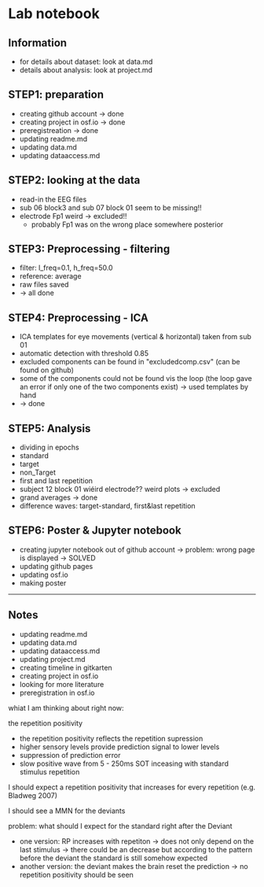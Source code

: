 # Lab notebook

## Information
* for details about dataset: look at data.md
* details about analysis: look at project.md

## STEP1: preparation
* creating github account -> done
* creating project in osf.io -> done
* preregistreation -> done
* updating readme.md
* updating data.md
* updating dataaccess.md

## STEP2: looking at the data
* read-in the EEG files
* sub 06 block3 and sub 07 block 01 seem to be missing!!
* electrode Fp1 weird -> excluded!!
  * probably Fp1 was on the wrong place somewhere posterior

## STEP3: Preprocessing - filtering
* filter: l_freq=0.1, h_freq=50.0
* reference: average
* raw files saved 
* -> all done

## STEP4: Preprocessing - ICA
* ICA templates for eye movements (vertical & horizontal) taken from sub 01
* automatic detection with threshold 0.85
* excluded components can be found in "excludedcomp.csv" (can be found on github)
* some of the components could not be found vis the loop (the loop gave an error if only one of the two components exist) -> used templates by hand
* -> done

## STEP5: Analysis
* dividing in epochs
* standard
* target
* non_Target
* first and last repetition
* subject 12 block 01 wiéird electrode?? weird plots -> excluded
* grand averages -> done
* difference waves: target-standard, first&last repetition

## STEP6: Poster & Jupyter notebook
* creating jupyter notebook out of github account -> problem: wrong page is displayed -> SOLVED
* updating github pages
* updating osf.io
* making poster



------------------------------------------------------------------

## Notes


* updating readme.md
* updating data.md
* updating dataaccess.md
* updating project.md
* creating timeline in gitkarten
* creating project in osf.io
* looking for more literature
* preregistration in osf.io




whiat I am thinking about right now:

the repetition positivity 
* the repetition positivity reflects the repetition supression
* higher sensory levels provide prediction signal to lower levels
* suppression of prediction error
* slow positive wave from 5 - 250ms SOT inceasing with standard stimulus repetition

I should expect a repetition positivity that increases for every repetition (e.g. Bladweg 2007)

I should see a MMN for the deviants 

problem: what should I expect for the standard right after the Deviant
* one version: RP increases with repetiton ->  does not only depend on the last stimulus -> there could be an decrease but according to the pattern before the deviant the standard is still somehow expected
* another version: the deviant makes the brain reset the prediction -> no repetition positivity should be seen


